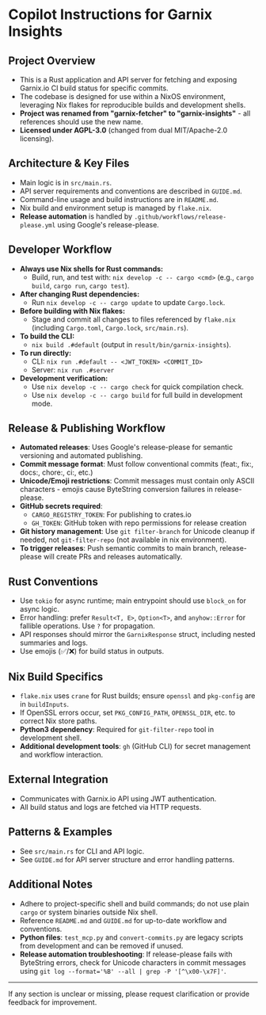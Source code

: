 # Copilot Instructions for Garnix Insights

## Project Overview
- This is a Rust application and API server for fetching and exposing Garnix.io CI build status for specific commits.
- The codebase is designed for use within a NixOS environment, leveraging Nix flakes for reproducible builds and development shells.
- **Project was renamed from "garnix-fetcher" to "garnix-insights"** - all references should use the new name.
- **Licensed under AGPL-3.0** (changed from dual MIT/Apache-2.0 licensing).

## Architecture & Key Files
- Main logic is in `src/main.rs`.
- API server requirements and conventions are described in `GUIDE.md`.
- Command-line usage and build instructions are in `README.md`.
- Nix build and environment setup is managed by `flake.nix`.
- **Release automation** is handled by `.github/workflows/release-please.yml` using Google's release-please.

## Developer Workflow
- **Always use Nix shells for Rust commands:**
  - Build, run, and test with: `nix develop -c -- cargo <cmd>` (e.g., `cargo build`, `cargo run`, `cargo test`).
- **After changing Rust dependencies:**
  - Run `nix develop -c -- cargo update` to update `Cargo.lock`.
- **Before building with Nix flakes:**
  - Stage and commit all changes to files referenced by `flake.nix` (including `Cargo.toml`, `Cargo.lock`, `src/main.rs`).
- **To build the CLI:**
  - `nix build .#default` (output in `result/bin/garnix-insights`).
- **To run directly:**
  - CLI: `nix run .#default -- <JWT_TOKEN> <COMMIT_ID>`
  - Server: `nix run .#server`
- **Development verification:**
  - Use `nix develop -c -- cargo check` for quick compilation check.
  - Use `nix develop -c -- cargo build` for full build in development mode.

## Release & Publishing Workflow
- **Automated releases**: Uses Google's release-please for semantic versioning and automated publishing.
- **Commit message format**: Must follow conventional commits (feat:, fix:, docs:, chore:, ci:, etc.)
- **Unicode/Emoji restrictions**: Commit messages must contain only ASCII characters - emojis cause ByteString conversion failures in release-please.
- **GitHub secrets required**:
  - `CARGO_REGISTRY_TOKEN`: For publishing to crates.io
  - `GH_TOKEN`: GitHub token with repo permissions for release creation
- **Git history management**: Use `git filter-branch` for Unicode cleanup if needed, not `git-filter-repo` (not available in nix environment).
- **To trigger releases**: Push semantic commits to main branch, release-please will create PRs and releases automatically.

## Rust Conventions
- Use `tokio` for async runtime; main entrypoint should use `block_on` for async logic.
- Error handling: prefer `Result<T, E>`, `Option<T>`, and `anyhow::Error` for fallible operations. Use `?` for propagation.
- API responses should mirror the `GarnixResponse` struct, including nested summaries and logs.
- Use emojis (✅/❌) for build status in outputs.

## Nix Build Specifics
- `flake.nix` uses `crane` for Rust builds; ensure `openssl` and `pkg-config` are in `buildInputs`.
- If OpenSSL errors occur, set `PKG_CONFIG_PATH`, `OPENSSL_DIR`, etc. to correct Nix store paths.
- **Python3 dependency**: Required for `git-filter-repo` tool in development shell.
- **Additional development tools**: `gh` (GitHub CLI) for secret management and workflow interaction.

## External Integration
- Communicates with Garnix.io API using JWT authentication.
- All build status and logs are fetched via HTTP requests.

## Patterns & Examples
- See `src/main.rs` for CLI and API logic.
- See `GUIDE.md` for API server structure and error handling patterns.

## Additional Notes
- Adhere to project-specific shell and build commands; do not use plain `cargo` or system binaries outside Nix shell.
- Reference `README.md` and `GUIDE.md` for up-to-date workflow and conventions.
- **Python files**: `test_mcp.py` and `convert-commits.py` are legacy scripts from development and can be removed if unused.
- **Release automation troubleshooting**: If release-please fails with ByteString errors, check for Unicode characters in commit messages using `git log --format='%B' --all | grep -P '[^\x00-\x7F]'`.

---

If any section is unclear or missing, please request clarification or provide feedback for improvement.
